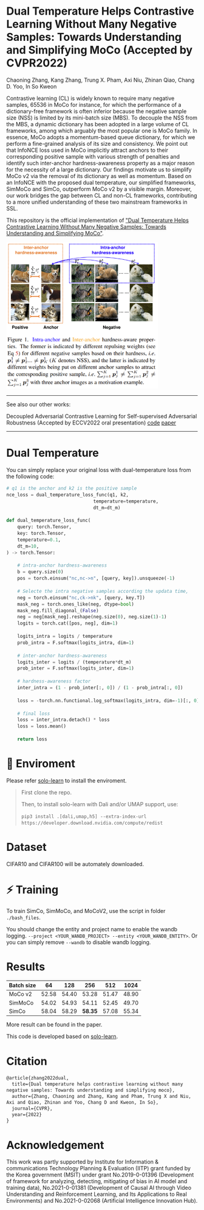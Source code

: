 # Dual Temperature Helps Contrastive Learning Without Many Negative Samples: Towards Understanding and Simplifying MoCo (Accepted by CVPR2022)


Chaoning Zhang, Kang Zhang, Trung X. Pham, Axi Niu, Zhinan Qiao, Chang D. Yoo, In So Kweon

Contrastive learning (CL) is widely known to require many negative samples, 65536 in MoCo for instance, for which the performance of a dictionary-free framework is often inferior because the negative sample size (NSS) is limited by its mini-batch size (MBS). To decouple the NSS from the MBS, a dynamic dictionary has been adopted in a large volume of CL frameworks, among which arguably the most popular one is MoCo family. In essence, MoCo adopts a momentum-based queue dictionary, for which we perform a fine-grained analysis of its size and consistency. We point out that InfoNCE loss used in MoCo implicitly attract anchors to their corresponding positive sample with various strength of penalties and identify such inter-anchor hardness-awareness property as a major reason for the necessity of a large dictionary. Our findings motivate us to simplify MoCo v2 via the removal of its dictionary as well as momentum. Based on an InfoNCE with the proposed dual temperature, our simplified frameworks, SimMoCo and SimCo, outperform MoCo v2 by a visible margin. Moreover, our work bridges the gap between CL and non-CL frameworks, contributing to a more unified understanding of these two mainstream frameworks in SSL.


This repository is the official implementation of ["Dual Temperature Helps Contrastive Learning Without Many Negative Samples: Towards Understanding and Simplifying MoCo"](https://arxiv.org/abs/2203.17248).


<img src="asset/image.png" width="400" />

---
See also our other works:

Decoupled Adversarial Contrastive Learning for Self-supervised Adversarial Robustness (Accepted by ECCV2022 oral presentation) [code](https://github.com/pantheon5100/DeACL.git) [paper](https://arxiv.org/abs/2207.10899)

---

# Dual Temperature
You can simply replace your original loss with dual-temperature loss from the following code:
```python
# q1 is the anchor and k2 is the positive sample
nce_loss = dual_temperature_loss_func(q1, k2,
                                temperature=temperature,
                                dt_m=dt_m)

def dual_temperature_loss_func(
    query: torch.Tensor,
    key: torch.Tensor, 
    temperature=0.1,
    dt_m=10,
) -> torch.Tensor:

    # intra-anchor hardness-awareness
    b = query.size(0)
    pos = torch.einsum("nc,nc->n", [query, key]).unsqueeze(-1)

    # Selecte the intra negative samples according the updata time, 
    neg = torch.einsum("nc,ck->nk", [query, key.T])
    mask_neg = torch.ones_like(neg, dtype=bool)
    mask_neg.fill_diagonal_(False)
    neg = neg[mask_neg].reshape(neg.size(0), neg.size(1)-1)
    logits = torch.cat([pos, neg], dim=1)
    
    logits_intra = logits / temperature
    prob_intra = F.softmax(logits_intra, dim=1)

    # inter-anchor hardness-awareness
    logits_inter = logits / (temperature*dt_m)
    prob_inter = F.softmax(logits_inter, dim=1)

    # hardness-awareness factor
    inter_intra = (1 - prob_inter[:, 0]) / (1 - prob_intra[:, 0])

    loss = -torch.nn.functional.log_softmax(logits_intra, dim=-1)[:, 0]

    # final loss
    loss = inter_intra.detach() * loss
    loss = loss.mean()

    return loss

```

# 🔧 Enviroment

Please refer [solo-learn](https://github.com/vturrisi/solo-learn) to install the enviroment.

> First clone the repo.
> 
> Then, to install solo-learn with Dali and/or UMAP support, use:
> 
> `pip3 install .[dali,umap,h5] --extra-index-url https://developer.download.nvidia.com/compute/redist`


# Dataset
CIFAR10 and CIFAR100 will be automately downloaded.

# ⚡ Training
To train SimCo, SimMoCo, and MoCoV2, use the script in folder `./bash_files`. 

You should change the entity and project name to enable the wandb logging. `--project <YOUR_WANDB_PROJECT> --entity <YOUR_WANDB_ENTITY>`. Or you can simply remove `--wandb` to disable wandb logging.

# Results

| Batch size | 64    | 128   | 256            | 512   | 1024  |
|------------|-------|-------|----------------|-------|-------|
| MoCo v2    | 52.58 | 54.40 | 53.28          | 51.47 | 48.90 |
| SimMoCo    | 54.02 | 54.93 | 54.11          | 52.45 | 49.70 |
| SimCo      | 58.04 | 58.29 | **58.35** | 57.08 | 55.34 |

More result can be found in the paper.

This code is developed based on [solo-learn](https://github.com/vturrisi/solo-learn).

# Citation
```
@article{zhang2022dual,
  title={Dual temperature helps contrastive learning without many negative samples: Towards understanding and simplifying moco},
  author={Zhang, Chaoning and Zhang, Kang and Pham, Trung X and Niu, Axi and Qiao, Zhinan and Yoo, Chang D and Kweon, In So},
  journal={CVPR},
  year={2022}
}
```


# Acknowledgement

This work was partly supported by Institute for Information & communications Technology Planning & Evaluation (IITP) grant funded by the Korea government (MSIT) under grant No.2019-0-01396 (Development of framework for analyzing, detecting, mitigating of bias in AI model and training data), No.2021-0-01381 (Development of Causal AI through Video Understanding and Reinforcement Learning, and Its Applications to Real Environments) and No.2021-0-02068 (Artificial Intelligence Innovation Hub).
